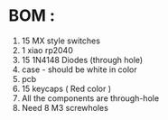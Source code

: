 # BOM : 

1) 15 MX style switches
2) 1 xiao rp2040
3) 15 1N4148 Diodes (through hole) 
4) case - should be white in color  
5)  pcb 
6) 15 keycaps ( Red color ) 
7) All the components are through-hole 
8) Need 8 M3 screwholes